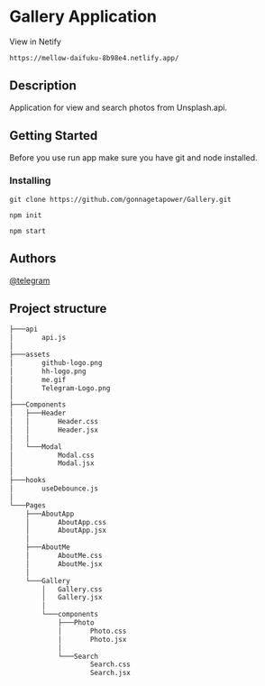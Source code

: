 # Gallery Application
View in Netify
```
https://mellow-daifuku-8b98e4.netlify.app/
```
## Description

Application for view and search photos from Unsplash.api.

## Getting Started
Before you use run app make sure you have git and node installed.
### Installing
```
git clone https://github.com/gonnagetapower/Gallery.git
```
```
npm init
```
```
npm start
```

## Authors
[@telegram](https://t.me/gonnagetapower)


## Project structure
```bash
├───api
│       api.js
│
├───assets
│       github-logo.png
│       hh-logo.png
│       me.gif
│       Telegram-Logo.png
│
├───Components
│   ├───Header
│   │       Header.css
│   │       Header.jsx
│   │
│   └───Modal
│           Modal.css
│           Modal.jsx
│
├───hooks
│       useDebounce.js
│
└───Pages
    ├───AboutApp
    │       AboutApp.css
    │       AboutApp.jsx
    │
    ├───AboutMe
    │       AboutMe.css
    │       AboutMe.jsx
    │
    └───Gallery
        │   Gallery.css
        │   Gallery.jsx
        │
        └───components
            ├───Photo
            │       Photo.css
            │       Photo.jsx
            │
            └───Search
                    Search.css
                    Search.jsx
```
